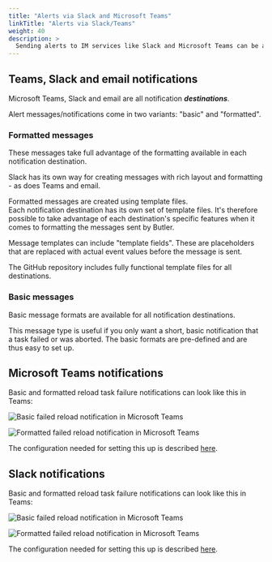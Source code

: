 ```yaml
---
title: "Alerts via Slack and Microsoft Teams"
linkTitle: "Alerts via Slack/Teams"
weight: 40
description: >
  Sending alerts to IM services like Slack and Microsoft Teams can be a great way to quickly notify people about urgent issues.
---
```


## Teams, Slack and email notifications

Microsoft Teams, Slack and email are all notification ***destinations***.

Alert messages/notifications come in two variants: "basic" and "formatted".

### Formatted messages

These messages take full advantage of the formatting available in each notification destination.

Slack has its own way for creating messages with rich layout and formatting - as does Teams and email.

Formatted messages are created using template files.  
Each notification destination has its own set of template files. It's therefore possible to take advantage of each destination's specific features when it comes to formatting the messages sent by Butler.

Message templates can include "template fields". These are placeholders that are replaced with actual event values before the message is sent.

The GitHub repository includes fully functional template files for all destinations.

### Basic messages

Basic message formats are available for all notification destinations.

This message type is useful if you only want a short, basic notification that a task failed or was aborted. The basic formats are pre-defined and are thus easy to set up.

## Microsoft Teams notifications

Basic and formatted reload task failure notifications can look like this in Teams:

![Basic failed reload notification in Microsoft Teams](/img/failed-reload-teams-basic_1.png "Basic failed reload notification in Microsoft Teams")  

![Formatted failed reload notification in Microsoft Teams](/img/failed-reload-teams-formatted_1.png "Formatted failed reload notification in Microsoft Teams")  

The configuration needed for setting this up is described [here](/docs/getting-started/setup/reload-alerts/alert-teams/). 

## Slack notifications

Basic and formatted reload task failure notifications can look like this in Teams:

![Basic failed reload notification in Microsoft Teams](/img/failed-reload-slack-basic_1.png "Basic failed reload notification in Microsoft Teams")  

![Formatted failed reload notification in Microsoft Teams](/img/failed-reload-slack-formatted_1.png "Formatted failed reload notification in Microsoft Teams")  

The configuration needed for setting this up is described [here](/docs/getting-started/setup/reload-alerts/alert-slack/).
